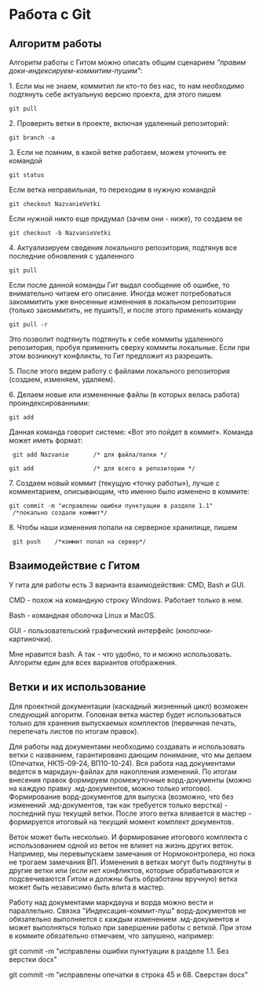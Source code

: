 # Работа с Git

## Алгоритм работы 

Алгоритм работы с Гитом можно описать общим сценарием *"правим доки-индексируем-коммитим-пушим"*:

1\.  Если мы не знаем, коммитил ли кто-то без нас, то нам необходимо
    подтянуть себе актуальную версию проекта, для этого пишем 
    
``` git pull ```

2\.  Проверить ветки в проекте, включая удаленный репозиторий:

``` git branch -a ```

3\.  Если не помним, в какой ветке работаем, можем уточнить ее командой

``` git status ```

Если ветка неправильная, то переходим в нужную командой

```git checkout NazvanieVetki```

Если нужной никто еще придумал (зачем они - ниже), то создаем ее

```git checkout -b NazvanieVetki```

4\. Актуализируем сведения локального репозитория, подтянув все последние обновления с удаленного

```git pull```

Если после данной команды Гит выдал сообщение об ошибке, то внимательно читаем его описание. Иногда может потребоваться закоммитить уже внесенные изменения в локальном репозитории (только закоммитить, не пушить!), и после этого применить команду 

```git pull -r```

Это позволит подтянуть подтянуть к себе коммиты удаленного репозитория, пробуя применить сверху коммиты локальные. Если при этом возникнут конфликты, то Гит предложит из разрешить.

5\. После этого ведем работу с файлами локального репозитория (создаем, изменяем, удаляем).

6\.  Делаем новые или измененные файлы (в которых велась работа)
    проиндексированными: 
    
```git add``` 
   
   
   Данная команда говорит системе: «Вот это пойдет в коммит». Команда может иметь формат:

``` git add Nazvanie       /* для файла/папки */```

```git add                 /* для всего в репозитории */```

7\.  Создаем новый коммит (текущую «точку работы»), лучше с комментарием,
    описывающим, что именно было изменено в коммите:

```git commit -m "исправлены ошибки пунктуации в разделе 1.1"   /*локально создали коммит*/```

8\.  Чтобы наши изменения попали на серверное хранилище, пишем

``` git push    /*коммит попал на сервер*/```

## Взаимодействие с Гитом 

У гита для работы есть 3 варианта взаимодействия: CMD, Bash и GUI.

CMD - похож на командную строку Windows. Работает только в нем.

Bash - командная оболочка Linux и MacOS.

GUI - пользовательский графический интерфейс (кнопочки-картиночки).

Мне нравится bash. А так - что удобно, то и можно использовать. Алгоритм
един для всех вариантов отображения.

## Ветки и их использование 

Для проектной документации (каскадный жизненный цикл) возможен следующий алгоритм.
Головная ветка мастер будет использоваться только для хранения выпускаемых комплектов (первичная печать, перепечать листов по
итогам правок).

Для работы над документами необходимо создавать и использовать ветки с
названием, гарантировано дающим понимание, что мы делаем (Опечатки,
НК15-09-24, ВП10-10-24). Вся работа над документами ведется в
маркдаун-файлах для накопления изменений. По итогам внесения правок
формируем промежуточные ворд-документы (можно на каждую правку
.мд-документов, можно только итогово). Формирование ворд-документов для
выпуска (возможно, что без изменений .мд-документов, так как требуется
только верстка) - последний пуш текущей ветки.
После этого ветка вливается в мастер - формируется итоговый на текущий
момент комплект документов.

Веток может быть несколько. И формирование итогового комплекта с
использованием одной из веток не влияет на жизнь других веток.
Например, мы перевыпускаем замечания от Нормоконтролера, но пока не трогаем
замечания ВП. 
Изменения в ветках могут быть подтянуты в другие ветки
или (если нет конфликтов, которые обрабатываются и подсвечиваются Гитом
и должны быть обработаны вручную) ветка может быть независимо быть влита
в мастер.

Работу над документами маркдауна и ворда можно вести и параллельно.
Связка "Индексация-коммит-пуш" ворд-документов не обязательно выполняется с
каждым изменением .мд-документов и может выполняться только при
завершении работы с веткой. При этом в коммите обязательно отмечаем, что
запушено, например:

git commit -m "исправлены ошибки пунктуации в
разделе 1.1. Без верстки docx"

git commit -m "исправлены опечатки в
строка 45 и 68. Сверстан docx"  